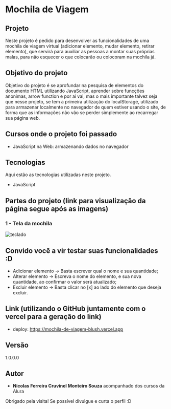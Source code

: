 <h1>Mochila de Viagem</h1>

## Projeto

Neste projeto é pedido para desenvolver as funcionalidades de uma mochila de viagem virtual (adicionar elemento, mudar elemento, retirar elemento), que servirá para auxiliar as pessoas a montar suas próprias malas, para não esquecer o que colocarão ou colocoram na mochila já.

## Objetivo do projeto

Objetivo do projeto é se aprofundar na pesquisa de elementos do documento HTML utilizando JavaScript, aprender sobre funcções anonimas, arrow function e por aí vai, mas o mais importante talvez seja que nesse projeto, se tem a primeira utilização do localStorage, utilizado para armazenar localmente no navegador de quem estiver usando o site, de forma que as informações não vão se perder simplemente ao recarregar sua página web. 

## Cursos onde o projeto foi passado

* JavaScript na Web: armazenando dados no navegador

## Tecnologias

Aqui estão as tecnologias utilizadas neste projeto.

* JavaScript


## Partes do projeto (link para visualização da página segue após as imagens)

### 1 - Tela da mochila
![teclado](https://github.com/NicolasFCruvinel/Trilha_Full_Stack/blob/main/Front-End/2.JavaScript%20para%20front%20end/3.Mochila%20de%20viagem/img/img_README/Tela%20única.png)

## Convido você a vir testar suas funcionalidades :D

* Adicionar elemento -> Basta escrever qual o nome e sua quantidade;
* Alterar elemento -> Escreva o nome do elemento, e sua nova quantidade, ao confirmar o valor será atualizado;
* Excluir elemento -> Basta clicar no [x] ao lado do elemento que deseja excluir.

## Link (utilizando o GitHub juntamente com o vercel para a geração do link)
  - deploy: https://mochila-de-viagem-blush.vercel.app


  ## Versão

  1.0.0.0


  ## Autor

  * **Nicolas Ferreira Cruvinel Monteiro Souza** acompanhado dos cursos da Alura 

 Obrigado pela visita! Se possível divulgue e curta o perfil :D

